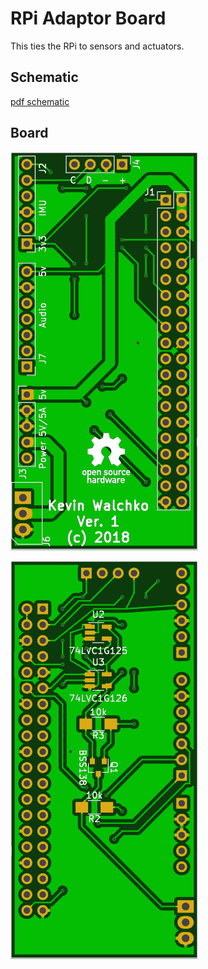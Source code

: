 # RPi Adaptor Board

This ties the RPi to sensors and actuators.

## Schematic

[pdf schematic](rpi.pdf)

## Board

![](pics/top.png)

![](pics/bottom.png)
